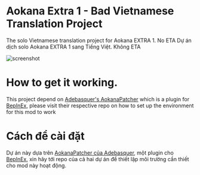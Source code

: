 # Aokana Extra 1 - Bad Vietnamese Translation Project
The solo Vietnamese translation project for Aokana EXTRA 1. No ETA
Dự án dịch solo Aokana EXTRA 1 sang Tiếng Việt. Không ETA

![screenshot](https://media.discordapp.net/attachments/871047524885098576/871085917534838854/unknown.png?width=833&height=468)

# How to get it working. 
This project depend on [Adebasquer's AokanaPatcher](https://github.com/Adebasquer/AokanaPatch) which is a plugin for [BepInEx](https://bepinex.github.io/), please visit their respective repo on how to set up the environment for this mod to work

# Cách để cài đặt
Dự án này dựa trên [AokanaPatcher của Adebasquer](https://github.com/Adebasquer/AokanaPatch), một plugin cho [BepInEx](https://bepinex.github.io/), xin hãy tới repo của cả hai dự án để thiết lập môi trường cần thiết cho mod này hoạt động.

